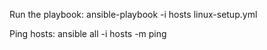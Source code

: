 Run the playbook:
ansible-playbook -i hosts linux-setup.yml

Ping hosts:
ansible all -i hosts -m ping
